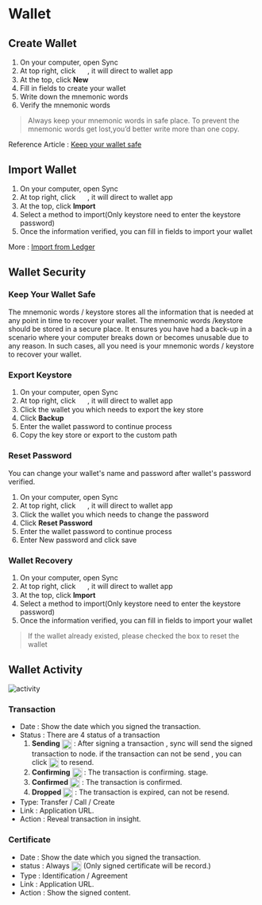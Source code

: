 # Wallet
## Create  Wallet
1. On your computer, open Sync
2. At top right, click <img src="~@public/images/sync/wallets.png" width = "16px" height = "16px" align=center /> , it will direct to wallet app
3. At the top, click **New** 
4. Fill in fields to create your wallet 
5. Write down the mnemonic words
6. Verify the mnemonic words 

>Always keep your mnemonic words in safe place. To prevent the mnemonic words get lost,you’d better write more than one copy.

Reference Article :
[Keep your wallet safe](/sync/user-guide/wallet.md#keep-your-wallet-safe) 

## Import Wallet
1. On your computer, open Sync
2. At top right, click <img src="~@public/images/sync/wallets.png" width = "16px" height = "16px" align=center /> , it will direct to wallet app
3. At the top, click **Import** 
4. Select a method to import(Only keystore need to enter the keystore password)
5. Once the information verified, you can fill in fields to import your wallet 

More : [Import from Ledger](/sync/user-guide/import-ledger)

## Wallet Security 
### Keep Your Wallet Safe
The mnemonic words / keystore stores all the information that is needed at any point in time to recover your wallet. The mnemonic words /keystore should be stored in a secure place. It ensures you have had a back-up in a scenario where your computer breaks down or becomes unusable due to any reason. In such cases, all you need is your mnemonic words / keystore to recover your wallet.

### Export Keystore
1. On your computer, open Sync
2. At top right, click <img src="~@public/images/sync/wallets.png" width = "16px" height = "16px" align=center />  , it will direct to wallet app
3. Click the wallet you which needs to export the key store
4. Click **Backup**
5. Enter the wallet password to continue process 
6. Copy the key store or export to the custom path

### Reset Password 
You can change your wallet's name and password after wallet's password verified. 
1. On your computer, open Sync
2. At top right, click <img src="~@public/images/sync/wallets.png" width = "16px" height = "16px" align=center />  , it will direct to wallet app
3. Click the wallet you which needs to change the password
4. Click **Reset Password**
5. Enter the wallet password to continue process
6. Enter New password and click save

### Wallet Recovery
1. On your computer, open Sync
2. At top right, click <img src="~@public/images/sync/wallets.png" width = "16px" height = "16px" align=center /> , it will direct to wallet app
3. At the top, click **Import** 
4. Select a method to import(Only keystore need to enter the keystore password)
5. Once the information verified, you can fill in fields to import your wallet 
   
> If the wallet already existed, please checked the box to reset the wallet 

## Wallet Activity
![activity](~@public/images/sync/wallet-detail-activity.png)

### Transaction
- Date : Show the date which you signed the transaction.
- Status : There are 4 status of a transaction
    1. **Sending** <img src="~@public/images/sync/sending.png"  height = "20px" align=center />
  : After signing a transaction , sync will send the signed transaction to node. if the transaction can not be send , you can click  <img src="~@public/images/sync/retry.png"  height = "20px" align=center /> to resend. 
    2. **Confirming** <img src="~@public/images/sync/confirming.png"  height = "20px" align=center /> : The transaction is confirming. stage.
    3. **Confirmed** <img src="~@public/images/sync/confirmed.png"  height = "20px" align=center /> : The transaction is confirmed.
    4. **Dropped** <img src="~@public/images/sync/error.png"  height = "20px" align=center />  :  The transaction is expired, can not be resend. 
- Type: Transfer / Call / Create
- Link : Application URL.
- Action : Reveal transaction in insight.

### Certificate
- Date : Show the date which you signed the transaction.
- status : Always <img src="~@public/images/sync/confirmed.png"  height = "20px" align=center /> (Only signed certificate will be record.)
- Type : Identification / Agreement 
- Link : Application URL.
- Action : Show the signed content.